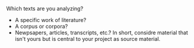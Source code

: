 Which texts are you analyzing?
* A specific work of literature?
* A corpus or corpora?
* Newpsapers, articles, transcripts, etc.?
In short, considre material that isn't yours but is central to your project as source material.
